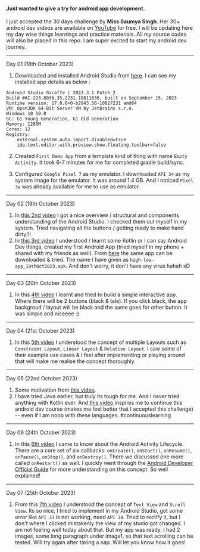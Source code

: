 #### Just wanted to give a try for android app development. 

I just accepted the 30 days challenge by **Miss Saumya Singh**. Her 30+ android dev videos are available on [YouTube](https://youtube.com/playlist?list=PLTV_nsuD2lf4UCTV6xwvNPvFdmCNKyhc8&si=TeQeeUKgmylKG1Mx) for free. I will be updating here my day wise things learnings and practice materials. All my source codes will also be placed in this repo. I am super excited to start my android dev journey.

---

Day 01 (18th October 2023)

1. Downloaded and installed Android Studio from [here](https://developer.android.com/studio). I can see my installed app details as below :

~~~
Android Studio Giraffe | 2022.3.1 Patch 2
Build #AI-223.8836.35.2231.10811636, built on September 15, 2023
Runtime version: 17.0.6+0-b2043.56-10027231 amd64
VM: OpenJDK 64-Bit Server VM by JetBrains s.r.o.
Windows 10 10.0
GC: G1 Young Generation, G1 Old Generation
Memory: 1280M
Cores: 12
Registry:
    external.system.auto.import.disabled=true
    ide.text.editor.with.preview.show.floating.toolbar=false
~~~

2. Created `First Demo App` from a template kind of thing with name `Empty Activity`. It took 6-7 minutes for me for completed gradle build/sync.

3. Configured `Google Pixel 7` as my emulator. I downloaded `API 34` as my system image for the emulator. It was around 1.4 GB. And I noticed `Pixel 3a` was already available for me to use as emulator.

---
Day 02 (19th October 2023)

1. In [this 2nd video](https://youtu.be/oUYgLzmUl0o?si=3twinfVD6-GQYVB_) I got a nice overview / structural and components understanding of the Android Studio. I checked them out myself in my system. Tried navigating all the buttons / getting ready to make hand dirty!!!
2. In [this 3rd video](https://youtu.be/ppPX65NU7ko?si=-O4M1lgS0P24AOhK) I understood / learnt some Kotlin or I can say Android Dev things, created my first Android App (tried myself in my phone + shared with my friends as well). From [here](https://github.com/Krushna-Prasad-Sahoo/test-android/blob/main/high-low-app_19thOct2023.apk) the same app can be downloaded & tried. The name I have given as `high-low-app_19thOct2023.apk`. And don't worry, it don't have any virus hahah xD

---
Day 03 (20th October 2023)

1. In this [4th video](https://youtu.be/qllC71SYHz4?si=5xp9e-AKqDdPHz6b) I learnt and tried to build a simple interactive app. Where there will be 2 buttons (black & tale). If you click black, the app backgroud / layout will be black and the same goes for other button. It was simple and niceeee :)

---
Day 04 (21st October 2023)

1. In this [5th video](https://youtu.be/QltvZXWsba4?si=TcRAy_XnMuNOnbtD) I understood the concept of multiple Layouts such as `Constraint Layout`, `Linear Layout` & `Relative Layout`. I saw some of their example use cases & I feel after implementing or playing around that will make me realise the concept thoroughly.

---
Day 05 (22nd October 2023)

1. Some motivation from [this video](https://youtu.be/hzAgqLkyRX4?si=c8Eezu8mQDuZpnHk).
2. I have tried Java earlier, but truly its tough for me. And I never tried anything with Kotlin ever. And [this video](https://youtu.be/fgfQeclyZiU?si=prXuP2FGnUZYXQL8) inspires me to continue this android dev course (makes me feel better that I accepted this challenge) -- even if I am noob with these languages. #continuouslearning

---
Day 06 (24th October 2023)

1. In this [6th video](https://youtu.be/1sjA4e_wG3w?si=UCP77uTSp2o60Mg7) I came to know about the Android Activity Lifecycle. There are a core set of six callbacks: `onCreate()`, `onStart()`, `onResume()`, `onPause()`, `onStop()`, and `onDestroy()`. There we discussed one more called `onRestart()` as well. I quickly went through the [Android Developer Official Guide](https://developer.android.com/guide/components/activities/activity-lifecycle#kotlin) for more understanding on this concept. So well explained!

---
Day 07 (25th October 2023)

1. From this [7th video](https://youtu.be/RHFrA6QPWPQ?si=0Ke1yXwc7eSrrjf6) I understood the concept of `Text View` and `Scroll View`. Its so nice, I tried to implement in my Android Studio, got some error like `API 33` is not working, need `API 34`. Tried to rectify it, but I don't where I clicked mistakenly the view of my studio got changed. I am not feeling well today about that. But my app was ready. I had 2 images, some long paragraph under image1, so that text scrolling can be tested. Will try again after taking a nap. Will let you know how it goes!

